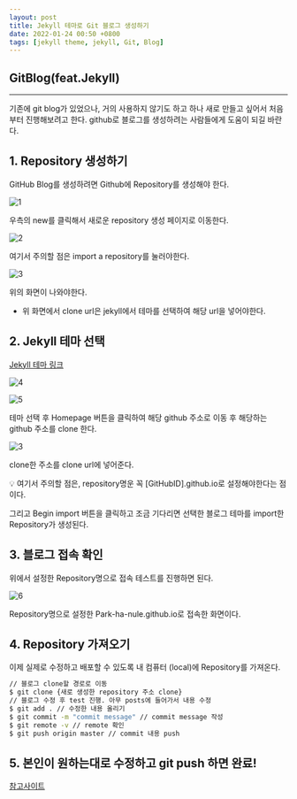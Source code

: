 ```yaml
---
layout: post
title: Jekyll 테마로 Git 블로그 생성하기
date: 2022-01-24 00:50 +0800
tags: [jekyll theme, jekyll, Git, Blog]
---
```


## GitBlog(feat.Jekyll)
---

기존에 git blog가 있었으나, 거의 사용하지 않기도 하고 하나 새로 만들고 싶어서 처음부터 진행해보려고 한다. github로 블로그를 생성하려는 사람들에게 도움이 되길 바란다.

## 1. Repository 생성하기

GitHub Blog를 생성하려면 Github에 Repository를 생성해야 한다.

![1](https://user-images.githubusercontent.com/52904676/168471298-417b69ca-63c9-4ac1-a804-216b8b73c304.png)

우측의 new를 클릭해서 새로운 repository 생성 페이지로 이동한다.

![2](https://user-images.githubusercontent.com/52904676/168471323-bce0809c-49e0-4341-87f5-a9cc03794f82.png)

여기서 주의할 점은 import a repository를 눌러야한다.

![3](https://user-images.githubusercontent.com/52904676/168471331-6e46a3d8-4ce7-402f-8802-5c86676479d0.png)

위의 화면이 나와야한다.

- 위 화면에서 clone url은 jekyll에서 테마를 선택하여 해당 url을 넣어야한다.


## 2. Jekyll 테마 선택

[Jekyll 테마 링크]([http://jekyllthemes.org/](http://jekyllthemes.org/))

![4](https://user-images.githubusercontent.com/52904676/168471341-6b61d3d2-800f-4c45-92d8-3762b6d4840b.png)

![5](https://user-images.githubusercontent.com/52904676/168471351-4e77057a-4a2a-4894-97e8-10f8b973c35e.png)

테마 선택 후 Homepage 버튼을 클릭하여 해당 github 주소로 이동 후 해당하는 github 주소를 clone 한다.

![3](https://user-images.githubusercontent.com/52904676/168471370-f60bc4c8-69ac-411e-9f58-474b791f256e.png)

clone한 주소를 clone url에 넣어준다.

<aside>
💡 여기서 주의할 점은, repository명운 꼭 [GitHubID].github.io로 설정해야한다는 점이다.

</aside>

그리고 Begin import 버튼을 클릭하고 조금 기다리면 선택한 블로그 테마를 import한 Repository가 생성된다.

## 3. 블로그 접속 확인

위에서 설정한 Repository명으로 접속 테스트를 진행하면 된다.

![6](https://user-images.githubusercontent.com/52904676/168471387-62302e5f-f2b5-447f-969d-da5437148244.png)

Repository명으로 설정한 Park-ha-nule.github.io로 접속한 화면이다.

## 4. Repository 가져오기

이제 실제로 수정하고 배포할 수 있도록 내 컴퓨터 (local)에 Repository를 가져온다.

```bash
// 블로그 clone할 경로로 이동
$ git clone {새로 생성한 repository 주소 clone}
// 블로그 수정 후 test 진행. 아무 posts에 들어가서 내용 수정
$ git add . // 수정한 내용 올리기
$ git commit -m "commit message" // commit message 작성
$ git remote -v // remote 확인
$ git push origin master // commit 내용 push
```

## 5. 본인이 원하는대로 수정하고 git push 하면 완료!



[참고사이트]([https://www.zoomkoding.com/gatsby-github-blog/](https://www.zoomkoding.com/gatsby-github-blog/))
